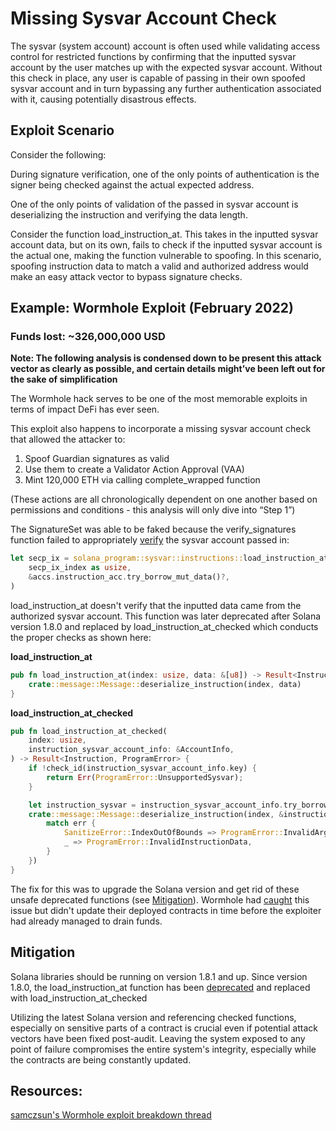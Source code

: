 # Missing Sysvar Account Check
The sysvar (system account) account is often used while validating access control for restricted functions by confirming that the inputted sysvar account by the user matches up with the expected sysvar account. Without this check in place, any user is capable of passing in their own spoofed sysvar account and in turn bypassing any further authentication associated with it, causing potentially disastrous effects.

## Exploit Scenario

Consider the following:

During signature verification, one of the only points of authentication is the signer being checked against the actual expected address. 

One of the only points of validation of the passed in sysvar account is deserializing the instruction and verifying the data length.

Consider the function load_instruction_at. This takes in the inputted sysvar account data, but on its own, fails to check if the inputted sysvar account is the actual one, making the function vulnerable to spoofing.
In this scenario, spoofing instruction data to match a valid and authorized address would make an easy attack vector to bypass signature checks.


## Example: Wormhole Exploit (February 2022)
### Funds lost: ~326,000,000 USD

**Note: The following analysis is condensed down to be present this attack vector as clearly as possible, and certain details might’ve been left out for the sake of simplification**

The Wormhole hack serves to be one of the most memorable exploits in terms of impact DeFi has ever seen. 

This exploit also happens to incorporate a missing sysvar account check that allowed the attacker to:
1. Spoof Guardian signatures as valid
2. Use them to create a Validator Action Approval (VAA)
3. Mint 120,000 ETH via calling complete_wrapped function

(These actions are all chronologically dependent on one another based on permissions and conditions - this analysis will only dive into “Step 1”)

The SignatureSet was able to be faked because the verify_signatures function failed to appropriately [verify](https://github.com/wormhole-foundation/wormhole/blob/ca509f2d73c0780e8516ffdfcaf90b38ab6db203/solana/bridge/program/src/api/verify_signature.rs#L101
) the sysvar account passed in:

```rust
let secp_ix = solana_program::sysvar::instructions::load_instruction_at(
    secp_ix_index as usize,
    &accs.instruction_acc.try_borrow_mut_data()?,
)
```
load_instruction_at doesn't verify that the inputted data came from the authorized sysvar account. This function was later deprecated after Solana version 1.8.0 and replaced by load_instruction_at_checked which conducts the proper checks as shown here:

**load_instruction_at**

```rust
pub fn load_instruction_at(index: usize, data: &[u8]) -> Result<Instruction, SanitizeError> {
    crate::message::Message::deserialize_instruction(index, data)
}
```
**load_instruction_at_checked**

```rust
pub fn load_instruction_at_checked(
    index: usize,
    instruction_sysvar_account_info: &AccountInfo,
) -> Result<Instruction, ProgramError> {
    if !check_id(instruction_sysvar_account_info.key) {
        return Err(ProgramError::UnsupportedSysvar);
    }

    let instruction_sysvar = instruction_sysvar_account_info.try_borrow_data()?;
    crate::message::Message::deserialize_instruction(index, &instruction_sysvar).map_err(|err| {
        match err {
            SanitizeError::IndexOutOfBounds => ProgramError::InvalidArgument,
            _ => ProgramError::InvalidInstructionData,
        }
    })
}
```

The fix for this was to upgrade the Solana version and get rid of these unsafe deprecated functions (see [Mitigation](https://github.com/crytic/building-secure-contracts/new/nssc-solana-sysvar/not-so-smart-contracts#mitigation)). Wormhole had [caught](https://github.com/wormhole-foundation/wormhole/commit/7edbbd3677ee6ca681be8722a607bc576a3912c8#diff-0d27d8889edd071b86d3f3299276882d97613ad6ab3b0b6412ae4ebf3ccd6370R92-R103)  this issue but didn't update their deployed contracts in time before the exploiter had already managed to drain funds.


## Mitigation
Solana libraries should be running on version 1.8.1 and up.
Since version 1.8.0, the load_instruction_at function has been [deprecated](https://docs.rs/solana-program/1.8.1/solana_program/sysvar/instructions/fn.load_instruction_at.html) and replaced with load_instruction_at_checked

Utilizing the latest Solana version and referencing checked functions, especially on sensitive parts of a contract is crucial even if potential attack vectors have been fixed post-audit. 
Leaving the system exposed to any point of failure compromises the entire system's integrity, especially while the contracts are being constantly updated.

## Resources:
[samczsun's Wormhole exploit breakdown thread](https://twitter.com/samczsun/status/1489044939732406275)


